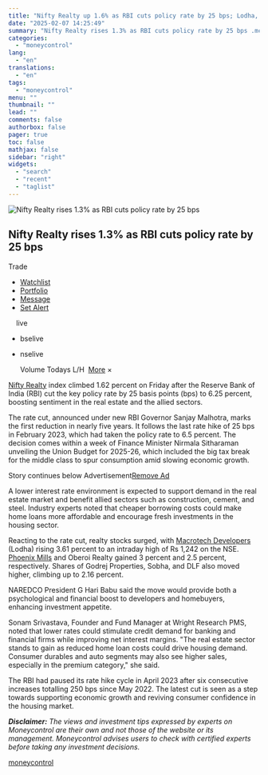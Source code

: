 ```yaml
---
title: "Nifty Realty up 1.6% as RBI cuts policy rate by 25 bps; Lodha, Godrej Properties rise up to 3%"
date: "2025-02-07 14:25:49"
summary: "Nifty Realty rises 1.3% as RBI cuts policy rate by 25 bps .mc-modal-wrap{ display: none; position: fixed; top: 0; left: 0; right: 0; bottom: 0; width: 100%; height: 100%; align-items: center; justify-content: center; background: rgba(0,0,0,0.2); z-index: 999; } .mc-modal{ background: #FFF; border-radius: 3px; overflow: hidden; width: 300px; box-shadow: 0px 5px..."
categories:
  - "moneycontrol"
lang:
  - "en"
translations:
  - "en"
tags:
  - "moneycontrol"
menu: ""
thumbnail: ""
lead: ""
comments: false
authorbox: false
pager: true
toc: false
mathjax: false
sidebar: "right"
widgets:
  - "search"
  - "recent"
  - "taglist"
---
```


![Nifty Realty rises 1.3% as RBI cuts policy rate by 25 bps](//stat1.moneycontrol.com/mcnews//images/grey_bg.gif "Nifty Realty rises 1.3% as RBI cuts policy rate by 25 bps")

Nifty Realty rises 1.3% as RBI cuts policy rate by 25 bps
---------------------------------------------------------

  


  Trade

* [Watchlist](javascript:void(0);)
* [Portfolio](javascript:void(0);)
* [Message](javascript:void(0);)
* [Set Alert](javascript:void(0);)

      live

* bselive
* nselive

    Volume  Todays L/H    ![]()   [More](javascript:void(0))   × 

[Nifty Realty](https://www.moneycontrol.com/indian-indices/nifty-realty-34.html) index climbed 1.62 percent on Friday after the Reserve Bank of India (RBI) cut the key policy rate by 25 basis points (bps) to 6.25 percent, boosting sentiment in the real estate and the allied sectors.

The rate cut, announced under new RBI Governor Sanjay Malhotra, marks the first reduction in nearly five years. It follows the last rate hike of 25 bps in February 2023, which had taken the policy rate to 6.5 percent. The decision comes within a week of Finance Minister Nirmala Sitharaman unveiling the Union Budget for 2025-26, which included the big tax break for the middle class to spur consumption amid slowing economic growth.

Story continues below Advertisement[Remove Ad](https://www.moneycontrol.com/promos/pro.php)

A lower interest rate environment is expected to support demand in the real estate market and benefit allied sectors such as construction, cement, and steel. Industry experts noted that cheaper borrowing costs could make home loans more affordable and encourage fresh investments in the housing sector.

Reacting to the rate cut, realty stocks surged, with [Macrotech Developers](https://www.moneycontrol.com/india/stockpricequote/construction-residentialcommercial-complexes/macrotechdevelopers/MD03) (Lodha) rising 3.61 percent to an intraday high of Rs 1,242 on the NSE. [Phoenix Mills](https://www.moneycontrol.com/india/stockpricequote/constructioncontracting-real-estate/phoenixmills/PM02) and Oberoi Realty gained 3 percent and 2.5 percent, respectively. Shares of Godrej Properties, Sobha, and DLF also moved higher, climbing up to 2.16 percent.

NAREDCO President G Hari Babu said the move would provide both a psychological and financial boost to developers and homebuyers, enhancing investment appetite.

Sonam Srivastava, Founder and Fund Manager at Wright Research PMS, noted that lower rates could stimulate credit demand for banking and financial firms while improving net interest margins. "The real estate sector stands to gain as reduced home loan costs could drive housing demand. Consumer durables and auto segments may also see higher sales, especially in the premium category," she said.

The RBI had paused its rate hike cycle in April 2023 after six consecutive increases totalling 250 bps since May 2022. The latest cut is seen as a step towards supporting economic growth and reviving consumer confidence in the housing market.

***Disclaimer:** The views and investment tips expressed by experts on Moneycontrol are their own and not those of the website or its management. Moneycontrol advises users to check with certified experts before taking any investment decisions.*

[moneycontrol](https://www.moneycontrol.com/news/business/markets/nifty-realty-rises-1-6-as-rbi-cuts-policy-rate-by-25-bps-lodha-godrej-properties-rises-up-to-3-12933326.html)
